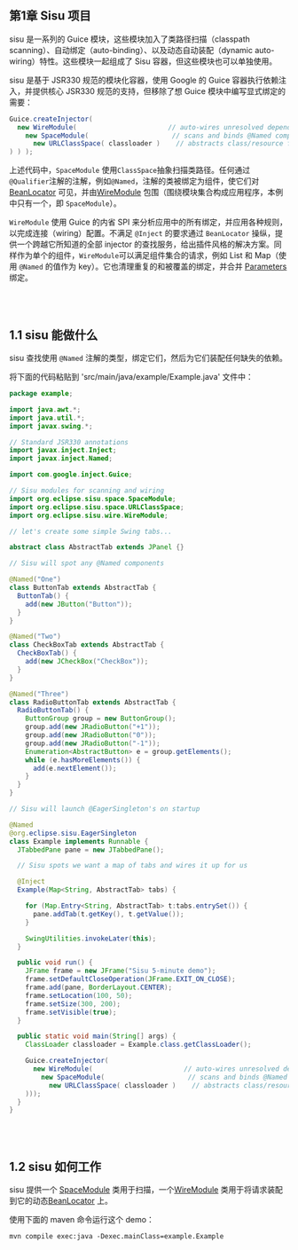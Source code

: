 ## 第1章 Sisu 项目 ##

sisu 是一系列的 Guice 模块，这些模块加入了类路径扫描（classpath scanning）、自动绑定（auto-binding）、以及动态自动装配（dynamic auto-wiring）特性。这些模块一起组成了 Sisu 容器，但这些模块也可以单独使用。

sisu 是基于 JSR330 规范的模块化容器，使用 Google 的 Guice 容器执行依赖注入，并提供核心 JSR330 规范的支持，但移除了想 Guice 模块中编写显式绑定的需要：

```java
Guice.createInjector(
  new WireModule(                       // auto-wires unresolved dependencies
    new SpaceModule(                     // scans and binds @Named components
      new URLClassSpace( classloader )    // abstracts class/resource finding
) ) );
```

上述代码中，`SpaceModule` 使用`ClassSpace`抽象扫描类路径。任何通过`@Qualifier`注解的注解，例如`@Named`，注解的类被绑定为组件，使它们对 [BeanLocator](https://eclipse.github.io/sisu.inject/apidocs/reference/org/eclipse/sisu/inject/package-summary.html) 可见，并由[WireModule](https://eclipse.github.io/sisu.inject/apidocs/reference/org/eclipse/sisu/wire/package-summary.html) 包围（围绕模块集合构成应用程序，本例中只有一个，即 `SpaceModule`）。

`WireModule` 使用 Guice 的内省 SPI 来分析应用中的所有绑定，并应用各种规则，以完成连接（wiring）配置。不满足 `@Inject` 的要求通过 `BeanLocator` 操纵，提供一个跨越它所知道的全部 injector 的查找服务，给出插件风格的解决方案。同样作为单个的组件，`WireModule`可以满足组件集合的请求，例如 List 和 Map（使用 `@Named` 的值作为 key）。它也清理重复的和被覆盖的绑定，并合并 [Parameters](https://eclipse.github.io/sisu.inject/apidocs/reference/org/eclipse/sisu/Parameters.html) 绑定。




<br/><br/>
<a id="1"></a>

## 1.1 sisu 能做什么 ##

sisu 查找使用 `@Named` 注解的类型，绑定它们，然后为它们装配任何缺失的依赖。

将下面的代码粘贴到 'src/main/java/example/Example.java' 文件中：

```java
package example;

import java.awt.*;
import java.util.*;
import javax.swing.*;

// Standard JSR330 annotations
import javax.inject.Inject;
import javax.inject.Named;

import com.google.inject.Guice;

// Sisu modules for scanning and wiring
import org.eclipse.sisu.space.SpaceModule;
import org.eclipse.sisu.space.URLClassSpace;
import org.eclipse.sisu.wire.WireModule;

// let's create some simple Swing tabs...

abstract class AbstractTab extends JPanel {}

// Sisu will spot any @Named components

@Named("One")
class ButtonTab extends AbstractTab {
  ButtonTab() {
    add(new JButton("Button"));
  }
}

@Named("Two")
class CheckBoxTab extends AbstractTab {
  CheckBoxTab() {
    add(new JCheckBox("CheckBox"));
  }
}

@Named("Three")
class RadioButtonTab extends AbstractTab {
  RadioButtonTab() {
    ButtonGroup group = new ButtonGroup();
    group.add(new JRadioButton("+1"));
    group.add(new JRadioButton("0"));
    group.add(new JRadioButton("-1"));
    Enumeration<AbstractButton> e = group.getElements();
    while (e.hasMoreElements()) {
      add(e.nextElement());
    }
  }
}

// Sisu will launch @EagerSingleton's on startup

@Named
@org.eclipse.sisu.EagerSingleton
class Example implements Runnable {
  JTabbedPane pane = new JTabbedPane();

  // Sisu spots we want a map of tabs and wires it up for us

  @Inject
  Example(Map<String, AbstractTab> tabs) {

    for (Map.Entry<String, AbstractTab> t:tabs.entrySet()) {
      pane.addTab(t.getKey(), t.getValue());
    }

    SwingUtilities.invokeLater(this);
  }

  public void run() {
    JFrame frame = new JFrame("Sisu 5-minute demo");
    frame.setDefaultCloseOperation(JFrame.EXIT_ON_CLOSE);
    frame.add(pane, BorderLayout.CENTER);
    frame.setLocation(100, 50);
    frame.setSize(300, 200);
    frame.setVisible(true);
  }

  public static void main(String[] args) {
    ClassLoader classloader = Example.class.getClassLoader();

    Guice.createInjector(
      new WireModule(                       // auto-wires unresolved dependencies
        new SpaceModule(                     // scans and binds @Named components
          new URLClassSpace( classloader )    // abstracts class/resource finding
    )));
  }
}

```

<br/><br/>
<a id="2"></a>

## 1.2 sisu 如何工作 ##

sisu 提供一个 [SpaceModule](https://eclipse.github.io/sisu.inject/apidocs/reference/org/eclipse/sisu/space/package-summary.html) 类用于扫描，一个[WireModule](https://eclipse.github.io/sisu.inject/apidocs/reference/org/eclipse/sisu/wire/package-summary.html) 类用于将请求装配到它的动态[BeanLocator](https://eclipse.github.io/sisu.inject/apidocs/reference/org/eclipse/sisu/inject/package-summary.html) 上。

使用下面的 maven 命令运行这个 demo：

```shell
mvn compile exec:java -Dexec.mainClass=example.Example
```



